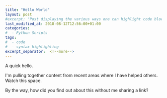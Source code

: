 ```yaml
---
title: "Hello World"
layout: post
#excerpt: "Post displaying the various ways one can highlight code blocks with Jekyll. Some options include standard Markdown, GitHub Flavored Markdown, and Jekyll's `{% highlight %}` tag."
last_modified_at: 2018-08-12T12:56:00+01:00
categories:
#  - Python Scripts
tags:
#  - code
#  - syntax highlighting
excerpt_separator:  <!--more-->
---
```


A quick hello.

I'm pulling together content from recent areas where I have helped others.  Watch this space.

By the way, how did you find out about this without me sharing a link?
